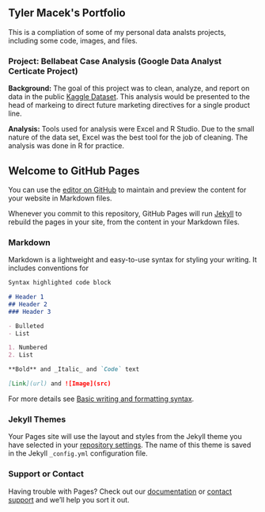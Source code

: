 ##  Tyler Macek's Portfolio
This is a compliation of some of my personal data analsts projects, including some code, images, and files.  

### Project: Bellabeat Case Analysis (Google Data Analyst Certicate Project)
**Background:** The goal of this project was to clean, analyze, and report on data in the public [Kaggle Dataset](https://www.kaggle.com/arashnic/fitbit).  This analysis would be presented to the head of markeing to direct future marketing directives for a single product line.   

**Analysis:** Tools used for analysis were Excel and R Studio. Due to the small nature of the data set, Excel was the best tool for the job of cleaning.  The analysis was done in R for practice.  

## Welcome to GitHub Pages

You can use the [editor on GitHub](https://github.com/tmacek2/Portfolio/edit/gh-pages/index.md) to maintain and preview the content for your website in Markdown files.

Whenever you commit to this repository, GitHub Pages will run [Jekyll](https://jekyllrb.com/) to rebuild the pages in your site, from the content in your Markdown files.

### Markdown

Markdown is a lightweight and easy-to-use syntax for styling your writing. It includes conventions for

```markdown
Syntax highlighted code block

# Header 1
## Header 2
### Header 3

- Bulleted
- List

1. Numbered
2. List

**Bold** and _Italic_ and `Code` text

[Link](url) and ![Image](src)
```

For more details see [Basic writing and formatting syntax](https://docs.github.com/en/github/writing-on-github/getting-started-with-writing-and-formatting-on-github/basic-writing-and-formatting-syntax).

### Jekyll Themes

Your Pages site will use the layout and styles from the Jekyll theme you have selected in your [repository settings](https://github.com/tmacek2/Portfolio/settings/pages). The name of this theme is saved in the Jekyll `_config.yml` configuration file.

### Support or Contact

Having trouble with Pages? Check out our [documentation](https://docs.github.com/categories/github-pages-basics/) or [contact support](https://support.github.com/contact) and we’ll help you sort it out.
